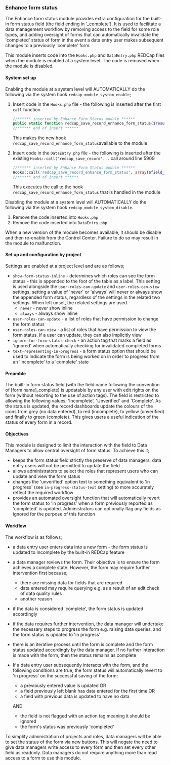 ﻿### Enhance form status ###

The Enhance form status module provides extra configuration for the built-in form status field (the field ending in 
'_complete'). It is used to facilitate a data management workflow by removing access to the field for some role types,
and adding oversight of forms that can automatically invalidate the 'completed' status of form in the event a data entry
user makes subsequent changes to a previously 'complete' form.

This module inserts code into the `Hooks.php` and `DataEntry.php` REDCap files when the module is enabled at a system
level. The code is removed when the module is disabled.

#### System set up ####

Enabling the module at a system level will AUTOMATICALLY do the following via the system hook
`redcap_module_system_enable`;

1. Insert code in the `Hooks.php` file - the following is inserted after the first `call` function
    ```php
    //****** inserted by Enhance Form Status module ******
    public static function redcap_save_record_enhance_form_status($result){}
    //****** end of insert ******
    ```
   This makes the new hook `redcap_save_record_enhance_form_status`available to the module

1. Insert code in the `DataEntry.php` file - the following is inserted after the existing
   `Hooks::call('redcap_save_record'...` call around line 5909
    ```php
    //****** inserted by Enhance Form Status module ******
    Hooks::call('redcap_save_record_enhance_form_status', array($field_values_changed, PROJECT_ID, $fetched, $_GET['page'], $_GET['event_id'], $group_id, ($isSurveyPage ? $_GET['s'] : null), $response_id, $_GET['instance']));
    //****** end of insert ******
    ```
   This executes the call to the hook `redcap_save_record_enhance_form_status` that is handled in the module

Disabling the module at a system level will AUTOMATICALLY do the following via the system hook
`redcap_module_system_disable`.
1. Remove the code inserted into `Hooks.php`
1. Remove the code inserted into `DataEntry.php`

When a new version of the module becomes available, it should be disable and then re-enable from the Control Center. Failure to do so may result in the module to malfunction.

#### Set up and configuration by project

Settings are enabled at a project level and are as follows;

- `show-form-status-inline` - determines which roles can see the form status - this is appended to the foot of the table
  as a label. This setting is used alongside the `user-roles-can-update` and `user-roles-can-view` settings; setting
  a value of 'never' or 'always' will never or always show the appended form status, regardless of the settings in the
  related two settings. When left unset, the related settings are used.
    - `never` - never show inline
    - `always` - always show inline 
- `user-roles-can-update` - a list of roles that have permission to change the form status
- `user-roles-can-view` - a list of roles that have permission to view the form status. If a user can update, they 
  can also implicitly view
- `ignore-for-form-status-check` - an action tag that marks a field as 'ignored' when automatically checking for
  invalidated completed forms
- `text-representing-in-progress` - a form status option that should be used to indicate the form is being worked on in
  order to progress from an 'incomplete' to a 'complete' state

#### Preamble

The built-in form status field (with the field name following the convention of [form name]_complete) is updatable by 
any user with edit rights on the form (without resorting to the use of action tags). The field is restricted to allowing
the following values; 'Incomplete', 'Unverified' and 'Complete'. As the status is updated, the record dashboards update
the colours of the icons from grey (no data entered), to red (incomplete), to yellow (unverified) and finally to green
(complete). This gives users a useful indication of the status of every form in a record. 

#### Objectives

This module is designed to limit the interaction with the field to Data Managers to allow central oversight of form
status. To achieve this it;

- keeps the form status field strictly the preserve of data managers; data entry users will not be permitted to
  update the field
- allows administrators to select the roles that represent users who can update and view the form status
- changes the 'unverified' option text to something equivalent to 'in progress' (see `in-progress-status-text` setting)
  to more accurately reflect the required workflow 
- provides an automated oversight function that will automatically revert the form status to 'in progress' when a form
  previously reported as 'completed' is updated. Administrators can optionally flag any fields as ignored for the 
  purpose of this function

#### Workflow

The workflow is as follows;

- a data entry user enters data into a new form - the form status is updated to Incomplete by the built-in REDCap 
  feature 
- a data manager reviews the form. Their objective is to ensure the form achieves a complete state. However, the form
  may require further intervention first because;
  - there are missing data for fields that are required
  - data entered may require querying e.g. as a result of an edit check of data quality rules
  - another reason
- if the data is considered 'complete', the form status is updated accordingly
- if the data requires further intervention, the data manager will undertake the necessary steps to progress the form
  e.g. raising data queries, and the form status is updated to 'in progress'
- there is an iterative process until the form is complete and the form status updated accordingly by the data manager.
  If no further interaction is made with the form, then the status remains as complete
- If a data entry user subsequently interacts with the form, and the following conditions are true, the form
  status will automatically revert to 'in progress' on the successful saving of the form;
  - a previously entered value is updated OR
  - a field previously left blank has data entered for the first time OR
  - a field with previous data is updated to have no data
  
  AND

  - the field is not flagged with an action tag meaning it should be ignored
  - the form's status was previously 'completed'

To simplify administration of projects and roles, data managers will be able to set the status of the form via
new buttons. This will negate the need to give data managers write access to every form and then set every other
field as readonly. Data managers do not require anything more than read access to a form to use this module.